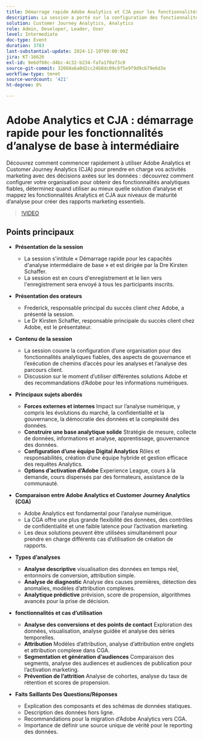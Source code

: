 ```yaml
---
title: Démarrage rapide Adobe Analytics et CJA pour les fonctionnalités d’analyse de base à intermédiaire
description: La session a porté sur la configuration des fonctionnalités analytiques, la comparaison entre Adobe Analytics et Customer Journey Analytics, ainsi que sur les fonctionnalités clés des rapports marketing.
solution: Customer Journey Analytics, Analytics
role: Admin, Developer, Leader, User
level: Intermediate
doc-type: Event
duration: 3783
last-substantial-update: 2024-12-10T00:00:00Z
jira: KT-16626
exl-id: 9e6df60c-d4bc-4c32-b234-fafa1f0a73c0
source-git-commit: 32060a6a0d2cc24b8dc09c8f5e9f9d9c679e6d3e
workflow-type: tm+mt
source-wordcount: '421'
ht-degree: 0%

---
```


# Adobe Analytics et CJA : démarrage rapide pour les fonctionnalités d’analyse de base à intermédiaire

Découvrez comment commencer rapidement à utiliser Adobe Analytics et Customer Journey Analytics (CJA) pour prendre en charge vos activités marketing avec des décisions axées sur les données : découvrez comment configurer votre organisation pour obtenir des fonctionnalités analytiques fiables, déterminez quand utiliser au mieux quelle solution d’analyse et mappez les fonctionnalités Analytics et CJA aux niveaux de maturité d’analyse pour créer des rapports marketing essentiels.

>[!VIDEO](https://video.tv.adobe.com/v/3440933/?learn=on&enablevpops)

## Points principaux

* **Présentation de la session**
   * La session s&#39;intitule « Démarrage rapide pour les capacités d&#39;analyse intermédiaire de base » et est dirigée par la Dre Kirsten Schaffer.
   * La session est en cours d&#39;enregistrement et le lien vers l&#39;enregistrement sera envoyé à tous les participants inscrits.

* **Présentation des orateurs**
   * Frederick, responsable principal du succès client chez Adobe, a présenté la session.
   * Le Dr Kirsten Schaffer, responsable principale du succès client chez Adobe, est le présentateur.

* **Contenu de la session**
   * La session couvre la configuration d’une organisation pour des fonctionnalités analytiques fiables, des aspects de gouvernance et l’exécution de chemins d’accès pour les analyses et l’analyse des parcours client.
   * Discussion sur le moment d’utiliser différentes solutions Adobe et des recommandations d’Adobe pour les informations numériques.

* **Principaux sujets abordés**
   * **Forces externes et internes** Impact sur l’analyse numérique, y compris les évolutions du marché, la confidentialité et la gouvernance, la démocratie des données et la complexité des données.
   * **Construire une base analytique solide** Stratégie de mesure, collecte de données, informations et analyse, apprentissage, gouvernance des données.
   * **Configuration d’une équipe Digital Analytics** Rôles et responsabilités, création d’une équipe hybride et gestion efficace des requêtes Analytics.
   * **Options d’activation d’Adobe** Experience League, cours à la demande, cours dispensés par des formateurs, assistance de la communauté.

* **Comparaison entre Adobe Analytics et Customer Journey Analytics (CGA)**
   * Adobe Analytics est fondamental pour l’analyse numérique.
   * La CGA offre une plus grande flexibilité des données, des contrôles de confidentialité et une faible latence pour l’activation marketing.
   * Les deux solutions peuvent être utilisées simultanément pour prendre en charge différents cas d’utilisation de création de rapports.

* **Types d’analyses**
   * **Analyse descriptive** visualisation des données en temps réel, entonnoirs de conversion, attribution simple.
   * **Analyse de diagnostic** Analyse des causes premières, détection des anomalies, modèles d’attribution complexes.
   * **Analytique prédictive** prévision, score de propension, algorithmes avancés pour la prise de décision.

* **fonctionnalités et cas d’utilisation**
   * **Analyse des conversions et des points de contact** Exploration des données, visualisation, analyse guidée et analyse des séries temporelles.
   * **Attribution** Modèles d’attribution, analyse d’attribution entre onglets et attribution complexe dans CGA.
   * **Segmentation et génération d’audiences** Comparaison des segments, analyse des audiences et audiences de publication pour l’activation marketing.
   * **Prévention de l’attrition** Analyse de cohortes, analyse du taux de rétention et scores de propension.

* **Faits Saillants Des Questions/Réponses**
   * Explication des composants et des schémas de données statiques.
   * Description des données hors ligne.
   * Recommandations pour la migration d’Adobe Analytics vers CGA.
   * Importance de définir une source unique de vérité pour le reporting des données.
